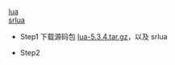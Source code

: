 [lua](http://www.lua.org/download.html)  
[srlua](https://github.com/LuaDist/srlua)  

* Step1
  下载源码包 [lua-5.3.4.tar.gz](http://www.lua.org/ftp/lua-5.3.4.tar.gz)，以及 srlua

* Step2
